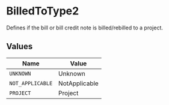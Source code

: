 # BilledToType2

Defines if the bill or bill credit note is billed/rebilled to a project.


## Values

| Name             | Value            |
| ---------------- | ---------------- |
| `UNKNOWN`        | Unknown          |
| `NOT_APPLICABLE` | NotApplicable    |
| `PROJECT`        | Project          |